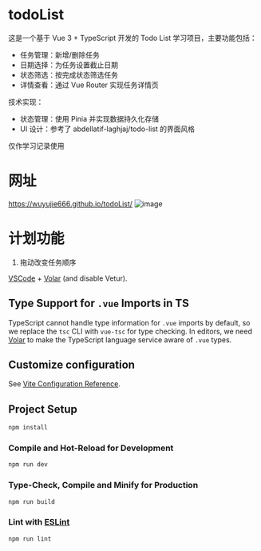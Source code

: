 # todoList

这是一个基于 Vue 3 + TypeScript 开发的 Todo List 学习项目，主要功能包括：

- 任务管理：新增/删除任务
- 日期选择：为任务设置截止日期
- 状态筛选：按完成状态筛选任务
- 详情查看：通过 Vue Router 实现任务详情页

技术实现：
- 状态管理：使用 Pinia 并实现数据持久化存储
- UI 设计：参考了 abdellatif-laghjaj/todo-list 的界面风格

仅作学习记录使用
# 网址
https://wuyujie666.github.io/todoList/
![image](https://github.com/user-attachments/assets/09cf072d-77e1-42e9-a221-e67e4136e908)

# 计划功能

1. 拖动改变任务顺序

[VSCode](https://code.visualstudio.com/) + [Volar](https://marketplace.visualstudio.com/items?itemName=Vue.volar) (and disable Vetur).

## Type Support for `.vue` Imports in TS

TypeScript cannot handle type information for `.vue` imports by default, so we replace the `tsc` CLI with `vue-tsc` for type checking. In editors, we need [Volar](https://marketplace.visualstudio.com/items?itemName=Vue.volar) to make the TypeScript language service aware of `.vue` types.

## Customize configuration

See [Vite Configuration Reference](https://vite.dev/config/).

## Project Setup

```sh
npm install
```

### Compile and Hot-Reload for Development

```sh
npm run dev
```

### Type-Check, Compile and Minify for Production

```sh
npm run build
```

### Lint with [ESLint](https://eslint.org/)

```sh
npm run lint
```
